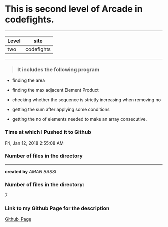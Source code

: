  # This is second level of Arcade in codefights.
---
|Level| site|
|-----|-----|
| two |codefights|
---
> ### It includes the following program
* finding the area

* finding the max adjacent Element Product

* checking whether the sequence is strictly increasing when removing no
* getting the sum after applying some conditions
* getting the no of elements needed to make an array consecutive.
### Time at which I Pushed it to Github
Fri, Jan 12, 2018  2:55:08 AM
### Number of files in the directory
---
**created by** *AMAN BASSI*
### Number of files in the directory:
7
### Link to my Github Page for the description
[Github_Page](https://rapt007.github.io/codefights/codefights/EdgeOfTheOcean/)
